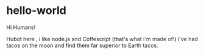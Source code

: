 # hello-world

Hi Humans!

Hubot here , i like node.js and Coffescript (that's what i'm made of!)
i've had tacos on the moon and find them far superior to Earth tacos.
